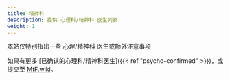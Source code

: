 ```yaml
---
title: 精神科
description: 提供 心理科/精神科 医生列表
weight: 1
---
```


本站仅特别指出一些 心理/精神科 医生或额外注意事项

如果有更多 [已确认的心理科/精神科医生]({{< ref "psycho-confirmed" >}})，或提交至 [MtF.wiki](https://mtf.wiki/zh-cn/docs/contributor-guide/)。
